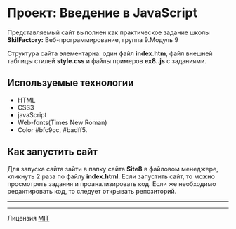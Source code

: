 # Проект: Введение в JavaScript #

 Представляемый сайт выполнен как практическое задание школы **SkilFactory:** Веб-программирование, группа 9.Модуль 9

 Структура сайта элементарна: один файл **index.htm**, файл внешней таблицы стилей **style.css** и файлы примеров **ex8..js** с заданиями.
## Используемые технологии ##

* HTML
* CSS3
* javaScript
* Web-fonts(Times New Roman)
* Color #bfc9cc, #badff5.

## Как запустить сайт ##

Для запуска сайта зайти в папку сайта **Site8** в файловом менеджере, кликнуть 2 раза по файлу **index.html**.
Если запустить сайт, то можно просмотреть задания и проанализировать код. Если же необходимо редактировать код, то следует открывать репозиторий. 

-----
-----

Лицензия [MIT](./license.md)
